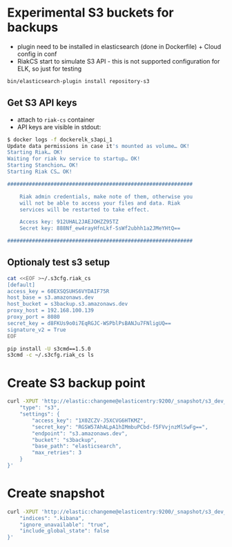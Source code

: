 # Experimental S3 buckets for backups
* plugin need to be installed in elasticsearch (done in Dockerfile) + Cloud config in conf
* RiakCS start to simulate S3 API - this is not supported configuration for ELK, so just for testing

```bash
bin/elasticsearch-plugin install repository-s3
```

## Get S3 API keys
* attach to ```riak-cs``` container
* API keys are visible in stdout:

```bash
$ docker logs -f dockerelk_s3api_1
Update data permissions in case it's mounted as volume… OK!
Starting Riak… OK!
Waiting for riak kv service to startup… OK!
Starting Stanchion… OK!
Starting Riak CS… OK!

############################################################

    Riak admin credentials, make note of them, otherwise you
    will not be able to access your files and data. Riak
    services will be restarted to take effect.

    Access key: 912UHAL2JAEJOHZZ95TZ
    Secret key: 888Nf_ew4rayHfnLkf-SsWf2ubhh1a2JMeYHtQ==

############################################################
```

## Optionaly test s3 setup

```bash
cat <<EOF >~/.s3cfg.riak_cs
[default]
access_key = 60EXSQSUHS6VYDAIF75R
host_base = s3.amazonaws.dev
host_bucket = s3backup.s3.amazonaws.dev
proxy_host = 192.168.100.139
proxy_port = 8080
secret_key = d8FKUs9o0i7EqRGJC-WSPblPsBANJu7FNligUQ==
signature_v2 = True
EOF

pip install -U s3cmd==1.5.0
s3cmd -c ~/.s3cfg.riak_cs ls
```

# Create S3 backup point

```bash
curl -XPUT 'http://elastic:changeme@elasticentry:9200/_snapshot/s3_dev_backup' -d '{
    "type": "s3",
    "settings": {
        "access_key": "1X0ZCZV-J5XCVG6HTKMZ",
        "secret_key": "RGSW57AhALpA1hIMmbuPCbd-f5FVvjnzMlSwFg==",
        "endpoint": "s3.amazonaws.dev",
        "bucket": "s3backup",
        "base_path": "elasticsearch",
        "max_retries": 3
    }
}'
```

# Create snapshot

```bash
curl -XPUT 'http://elastic:changeme@elasticentry:9200/_snapshot/s3_dev_backup/demo_1?wait_for_completion=true' -d '{
    "indices": ".kibana",
    "ignore_unavailable": "true",
    "include_global_state": false
}'
```
